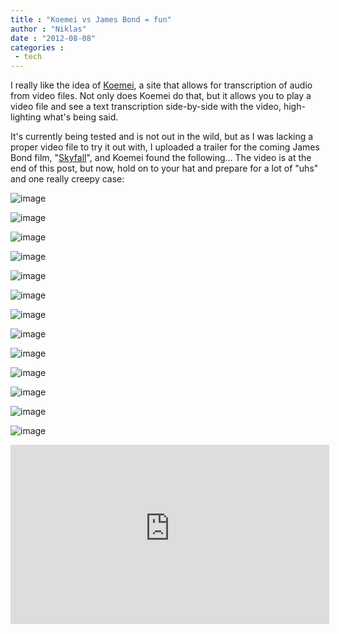 ```yaml
---
title : "Koemei vs James Bond = fun"
author : "Niklas"
date : "2012-08-08"
categories : 
 - tech
---
```


I really like the idea of [Koemei](http://www.koemei.com), a site that allows for transcription of audio from video files. Not only does Koemei do that, but it allows you to play a video file and see a text transcription side-by-side with the video, high-lighting what's being said.

It's currently being tested and is not out in the wild, but as I was lacking a proper video file to try it out with, I uploaded a trailer for the coming James Bond film, "[Skyfall](http://www.imdb.com/title/tt1074638/)", and Koemei found the following... The video is at the end of this post, but now, hold on to your hat and prepare for a lot of "uhs" and one really creepy case:

![image](https://niklasblog.com/wp-content/wpid-2012-08-03_16.08.29.png "2012-08-03_16.08.29.png")

![image](https://niklasblog.com/wp-content/wpid-2012-08-03_16.08.21.png "2012-08-03_16.08.21.png")

![image](https://niklasblog.com/wp-content/wpid-2012-08-03_16.08.14.png "2012-08-03_16.08.14.png")

![image](https://niklasblog.com/wp-content/wpid-2012-08-03_16.08.02.png "2012-08-03_16.08.02.png")

![image](https://niklasblog.com/wp-content/wpid-2012-08-03_16.08.50.png "2012-08-03_16.08.50.png")

![image](https://niklasblog.com/wp-content/wpid-2012-08-03_16.08.37.png "2012-08-03_16.08.37.png")

![image](https://niklasblog.com/wp-content/wpid-2012-08-03_16.08.28.png "2012-08-03_16.08.28.png")

![image](https://niklasblog.com/wp-content/wpid-2012-08-03_16.08.17.png "2012-08-03_16.08.17.png")

![image](https://niklasblog.com/wp-content/wpid-2012-08-03_16.08.52.png "2012-08-03_16.08.52.png")

![image](https://niklasblog.com/wp-content/wpid-2012-08-03_16.08.36.png "2012-08-03_16.08.36.png")

![image](https://niklasblog.com/wp-content/wpid-2012-08-03_16.08.24.png "2012-08-03_16.08.24.png")

![image](https://niklasblog.com/wp-content/wpid-2012-08-03_16.08.13.png "2012-08-03_16.08.13.png")

![image](https://niklasblog.com/wp-content/wpid-2012-08-03_16.08.03.png "2012-08-03_16.08.03.png")

<iframe width="510" height="287" src="https://www.youtube-nocookie.com/embed/xJ4dAY3DW4c?rel=0" frameborder="0" allowfullscreen></iframe>

